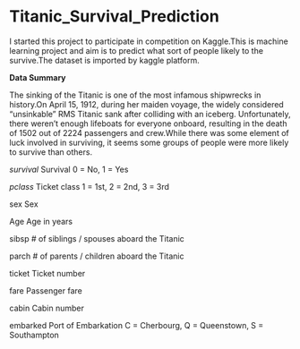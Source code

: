# Titanic_Survival_Prediction
I started this project to participate in competition on Kaggle.This is machine learning project and aim is to predict what sort of people likely to the survive.The dataset is imported by kaggle platform.

**Data Summary**

The sinking of the Titanic is one of the most infamous shipwrecks in history.On April 15, 1912, during her maiden voyage, the widely considered “unsinkable” RMS Titanic sank after colliding with an iceberg. Unfortunately, there weren’t enough lifeboats for everyone onboard, resulting in the death of 1502 out of 2224 passengers and crew.While there was some element of luck involved in surviving, it seems some groups of people were more likely to survive than others.

*survival*	Survival	0 = No, 1 = Yes

*pclass*	Ticket class	1 = 1st, 2 = 2nd, 3 = 3rd

sex	Sex	

Age	Age in years	

sibsp	# of siblings / spouses aboard the Titanic	

parch	# of parents / children aboard the Titanic	

ticket	Ticket number	

fare	Passenger fare	

cabin	Cabin number	

embarked	Port of Embarkation	C = Cherbourg, Q = Queenstown, S = Southampton
